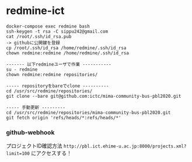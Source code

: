 # redmine-ict
```
docker-compose exec redmine bash
ssh-keygen -t rsa -C sippu242@gmail.com
cat /root/.ssh/id_rsa.pub
-> githubに公開鍵を登録
cp /root/.ssh/id_rsa /home/redmine/.ssh/id_rsa
chown redmine:redmine /home/redmine/.ssh/id_rsa

------- 以下redmineユーザで作業 -----------
su - redmine
chown redmine:redmine repositories/

----- repositoryをbareでclone ----------
cd /usr/src/redmine/repositories/
git clone --bare git@github.com:ictc/mima-community-bus-pbl2020.git

----- 手動更新 ---------
cd /usr/src/redmine/repositories/mima-community-bus-pbl2020.git
git fetch origin 'refs/heads/*:refs/heads/*'
```
### github-webhook

プロジェクトID確認方法
```http://pbl.ict.ehime-u.ac.jp:8000/projects.xml?limit=100```
にアクセスする！


